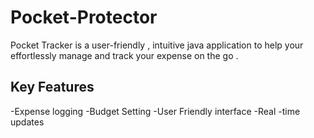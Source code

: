 # Pocket-Protector
Pocket Tracker is a user-friendly , intuitive  java application to help your effortlessly  manage and track your expense on the go . 

## Key Features
  -Expense logging
  -Budget Setting
  -User Friendly interface
  -Real -time updates
